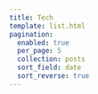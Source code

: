 ```yaml
---
title: Tech
template: list.html
pagination:
  enabled: true
  per_page: 5
  collection: posts
  sort_field: date
  sort_reverse: true
---
```


